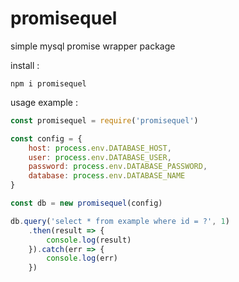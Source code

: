 # promisequel
simple mysql promise wrapper package

install :

```
npm i promisequel
```


usage example :


```JavaScript
const promisequel = require('promisequel')

const config = {
    host: process.env.DATABASE_HOST,
    user: process.env.DATABASE_USER,
    password: process.env.DATABASE_PASSWORD,
    database: process.env.DATABASE_NAME
}

const db = new promisequel(config)

db.query('select * from example where id = ?', 1)
    .then(result => {
        console.log(result)
    }).catch(err => {
        console.log(err)
    })
```
